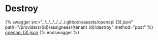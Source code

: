 # Destroy

{% swagger src="../../../../../../.gitbook/assets/openapi (3).json" path="/providers/{id}/assignees/{tenant_id}/destroy" method="post" %}
[openapi (3).json](<../../../../../../.gitbook/assets/openapi (3).json>)
{% endswagger %}
